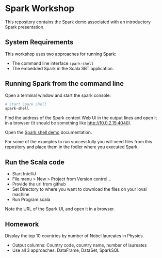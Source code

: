 # Spark Workshop

This repository contains the Spark demo associated with an introductory Spark presentation.

## System Requirements

This workshop uses two approaches for running Spark:
* The command line interface `spark-shell`
* The embedded Spark in the Scala SBT application.

## Running Spark from the command line

Open a terminal window and start the spark console:

```bash
# Start Spark Shell
spark-shell
```

Find the address of the Spark context Web UI in the output lines 
and open it in a browser (It should be something like http://10.0.2.15:4040).

Open the [Spark shell demo](./SparkShellDemo.md) documentation.

For some of the examples to run successfully you will need files from this repository and place them in the fodler where you executed Spark.

## Run the Scala code

* Start IntelliJ
* File menu > New > Project from Version control...
* Provide the url from github
* Set Directory to where you want to download the files on your loval machine
* Run Program.scala

Note the URL of the Spark UI, and open it in a browser.

## Homework

Display the top 10 countries by number of Nobel laureates in Physics.
* Output columns: Country code, country name, number of laureates
* Use all 3 approaches: DataFrame, DataSet, SparkSQL
